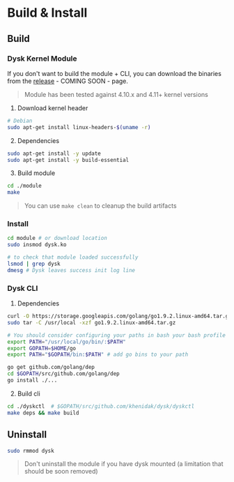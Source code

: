 # Build & Install #

## Build ##

### Dysk Kernel Module ###
If you don't want to build the module + CLI, you can download the binaries from the [release](https://github.com/khenidak/dysk/releases) - COMING SOON - page.


> Module has been tested against 4.10.x and 4.11+ kernel versions

1. Download kernel header

```bash
# Debian
sudo apt-get install linux-headers-$(uname -r)
```
2. Dependencies

```bash
sudo apt-get install -y update
sudo apt-get install -y build-essential
```

3. Build module

```bash
cd ./module
make 
```

> You can use ``` make clean ``` to cleanup the build artifacts 

### Install ###

```bash
cd module # or download location
sudo insmod dysk.ko

# to check that module loaded successfully 
lsmod | grep dysk
dmesg # Dysk leaves success init log line
```

### Dysk CLI ###

1. Dependencies

```bash
curl -O https://storage.googleapis.com/golang/go1.9.2.linux-amd64.tar.gz
sudo tar -C /usr/local -xzf go1.9.2.linux-amd64.tar.gz

# You should consider configuring your paths in bash your bash profile
export PATH="/usr/local/go/bin/:$PATH"
export GOPATH=$HOME/go
export PATH="$GOPATH/bin:$PATH" # add go bins to your path

go get github.com/golang/dep
cd $GOPATH/src/github.com/golang/dep
go install ./...
```

2. Build cli

```bash
cd ./dyskctl  # $GOPATH/src/github.com/khenidak/dysk/dyskctl
make deps && make build
```

## Uninstall ##

```bash
sudo rmmod dysk
```

> Don't uninstall the module if you have dysk mounted (a limitation that should be soon removed)
